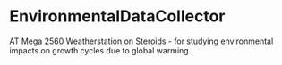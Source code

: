 # EnvironmentalDataCollector
AT Mega 2560 Weatherstation on Steroids - for studying environmental impacts on growth cycles due to global warming.
